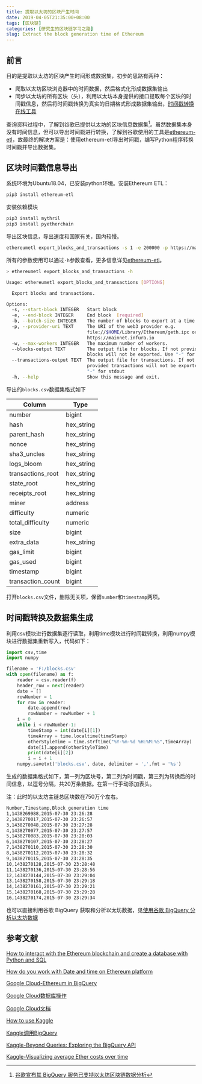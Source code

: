 ```yaml
---
title: 提取以太坊的区块产生时间
date: 2019-04-05T21:35:00+08:00
tags: [区块链]
categories: [研究生的区块链学习之路]
slug: Extract the block generation time of Ethereum
---
```


## 前言

目的是提取以太坊的区块产生时间形成数据集，初步的思路有两种：

- 爬取以太坊区块浏览器中的时间数据，然后格式化形成数据集输出
- 同步以太坊的所有区块（头），利用以太坊本身提供的接口提取每个区块的时间戳信息，然后将时间戳转换为真实的日期格式形成数据集输出，[时间戳转换在线工具](<https://tool.lu/timestamp/>)

查询资料过程中，了解到谷歌已提供以太坊的区块信息数据集[^Bigquery]。虽然数据集本身没有时间信息，但可以导出时间戳进行转换，了解到谷歌使用的工具是[ethereum-etl](<https://github.com/blockchain-etl/ethereum-etl#blockscsv>)，故最终的解决方案是：使用ethereum-etl导出时间戳，编写Python程序转换时间戳并导出数据集。

[^Bigquery]:[谷歌宣布其 BigQuery 服务已支持以太坊区块链数据分析](<https://www.infoq.cn/article/ethereum-bigquery-public-dataset-smart-contract-analytics>)

<!--more-->

## 区块时间戳信息导出

系统环境为Ubuntu18.04，已安装python环境。安装Ethereum ETL：

```bash
pip3 install ethereum-etl
```

安装依赖模块

```bash
pip3 install mythril
pip3 install pyetherchain
```

导出区块信息，导出速度和国家有关，国内较慢。

```bash
ethereumetl export_blocks_and_transactions -s 1 -e 200000 -p https://mainnet.infura.io -b 100 -w 3 --blocks-output blocks.csv
```

所有的参数使用可以通过`-h`参数查看，更多信息详见[ethereum-etl](<https://github.com/blockchain-etl/ethereum-etl#blockscsv>)。

```bash
> ethereumetl export_blocks_and_transactions -h

Usage: ethereumetl export_blocks_and_transactions [OPTIONS]

  Export blocks and transactions.

Options:
  -s, --start-block INTEGER   Start block
  -e, --end-block INTEGER     End block  [required]
  -b, --batch-size INTEGER    The number of blocks to export at a time.
  -p, --provider-uri TEXT     The URI of the web3 provider e.g.
                              file://$HOME/Library/Ethereum/geth.ipc or
                              https://mainnet.infura.io
  -w, --max-workers INTEGER   The maximum number of workers.
  --blocks-output TEXT        The output file for blocks. If not provided
                              blocks will not be exported. Use "-" for stdout
  --transactions-output TEXT  The output file for transactions. If not
                              provided transactions will not be exported. Use
                              "-" for stdout
  -h, --help                  Show this message and exit.
```

导出的`blocks.csv`数据集格式如下

| Column            | Type       |
| ----------------- | ---------- |
| number            | bigint     |
| hash              | hex_string |
| parent_hash       | hex_string |
| nonce             | hex_string |
| sha3_uncles       | hex_string |
| logs_bloom        | hex_string |
| transactions_root | hex_string |
| state_root        | hex_string |
| receipts_root     | hex_string |
| miner             | address    |
| difficulty        | numeric    |
| total_difficulty  | numeric    |
| size              | bigint     |
| extra_data        | hex_string |
| gas_limit         | bigint     |
| gas_used          | bigint     |
| timestamp         | bigint     |
| transaction_count | bigint     |

打开`blocks.csv`文件，删除无关项，保留`number`和`timestamp`两项。

## 时间戳转换及数据集生成

利用csv模块进行数据集逐行读取，利用time模块进行时间戳转换，利用numpy模块进行数据集重新写入，代码如下：

```python
import csv,time
import numpy

filename = 'F:/blocks.csv'
with open(filename) as f:
    reader = csv.reader(f)
    header_row = next(reader)
    date = []
    rowNumber = 1
    for row in reader:
        date.append(row)
        rowNumber = rowNumber + 1
    i = 0
    while i < rowNumber-1:
        timeStamp = int(date[i][1])
        timeArray = time.localtime(timeStamp)
        otherStyleTime = time.strftime("%Y-%m-%d %H:%M:%S",timeArray)
        date[i].append(otherStyleTime)
        print(date[i][2])
        i = i + 1
    numpy.savetxt('blocks.csv', date, delimiter = ',',fmt = '%s')
```

生成的数据集格式如下，第一列为区块号，第二列为时间戳，第三列为转换后的时间信息，以逗号分隔，共20万条数据。在第一行手动添加表头。

注：此时的以太坊主链总区块数在750万个左右。

```bash
Number,Timestamp,Block generation time
1,1438269988,2015-07-30 23:26:28
2,1438270017,2015-07-30 23:26:57
3,1438270048,2015-07-30 23:27:28
4,1438270077,2015-07-30 23:27:57
5,1438270083,2015-07-30 23:28:03
6,1438270107,2015-07-30 23:28:27
7,1438270110,2015-07-30 23:28:30
8,1438270112,2015-07-30 23:28:32
9,1438270115,2015-07-30 23:28:35
10,1438270128,2015-07-30 23:28:48
11,1438270136,2015-07-30 23:28:56
12,1438270144,2015-07-30 23:29:04
13,1438270158,2015-07-30 23:29:18
14,1438270161,2015-07-30 23:29:21
15,1438270168,2015-07-30 23:29:28
16,1438270174,2015-07-30 23:29:34
```

也可以直接利用谷歌 BigQuery 获取和分析以太坊数据，见[使用谷歌 BigQuery 分析以太坊数据](<https://www.jianshu.com/p/b611dbb526cd>)

## 参考文献

[How to interact with the Ethereum blockchain and create a database with Python and SQL](<https://medium.com/validitylabs/how-to-interact-with-the-ethereum-blockchain-and-create-a-database-with-python-and-sql-3dcbd579b3c0>)

[How do you work with Date and time on Ethereum platform](<https://ethereum.stackovernet.com/cn/q/5558>)

[Google Cloud-Ethereum in BigQuery](<https://cloud.google.com/blog/products/data-analytics/ethereum-bigquery-public-dataset-smart-contract-analytics>)

[Google Cloud数据库操作](<https://cloud.google.com/bigquery/docs/reference/standard-sql/data-types>)

[Google Cloud文档](<https://googleapis.github.io/google-cloud-python/latest/bigquery/usage/queries.html>)

[How to use Kaggle](<https://www.kaggle.com/docs/datasets>)

[Kaggle调用BigQuery](<https://www.kaggle.com/bigquery/ethereum-blockchain>)

[Kaggle-Beyond Queries: Exploring the BigQuery API](<https://www.kaggle.com/sohier/beyond-queries-exploring-the-bigquery-api>)

[Kaggle-Visualizing average Ether costs over time](<https://www.kaggle.com/mrisdal/visualizing-average-ether-costs-over-time/data>)
